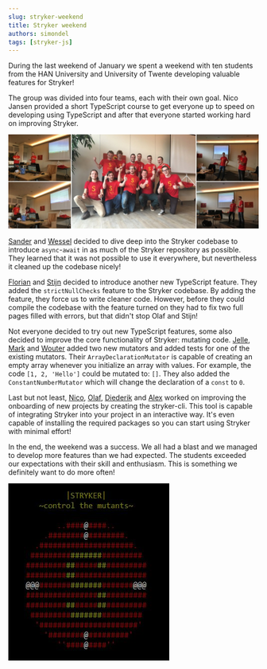 ```yaml
---
slug: stryker-weekend
title: Stryker weekend
authors: simondel
tags: [stryker-js]
---
```


During the last weekend of January we spent a weekend with ten students from the HAN University and University of Twente developing valuable features for Stryker!

<!--truncate-->

The group was divided into four teams, each with their own goal. Nico Jansen provided a short TypeScript course to get everyone up to speed on developing using TypeScript and after that everyone started working hard on improving Stryker.

![](/images/blogs/stryker-weekend-team-photo.jpg)

[Sander](https://github.com/Archcry) and [Wessel](https://github.com/wesselhendriks) decided to dive deep into the Stryker codebase to introduce `async`-`await` in as much of the Stryker repository as possible. They learned that it was not possible to use it everywhere, but nevertheless it cleaned up the codebase nicely!

[Florian](https://github.com/Floormidabel) and [Stijn](https://github.com/stienis96) decided to introduce another new TypeScript feature. They added the `strictNullChecks` feature to the Stryker codebase. By adding the feature, they force us to write cleaner code. However, before they could compile the codebase with the feature turned on they had to fix two full pages filled with errors, but that didn't stop Olaf and Stijn!

Not everyone decided to try out new TypeScript features, some also decided to improve the core functionality of Stryker: mutating code. [Jelle](https://github.com/JellePetersHAN), [Mark](https://github.com/MarktHart) and [Wouter](https://github.com/Wouter1810) added two new mutators and added tests for one of the existing mutators. Their `ArrayDeclarationMutator` is capable of creating an empty array whenever you initialize an array with values. For example, the code `[1, 2, 'Hello']` could be mutated to: `[]`. They also added the `ConstantNumberMutator` which will change the declaration of a `const` to `0`.

Last but not least, [Nico](https://github.com/korthout), [Olaf](https://github.com/OlafHaalstra), [Diederik](https://github.com/DiedB) and [Alex](https://github.com/avassem85) worked on improving the onboarding of new projects by creating the stryker-cli. This tool is capable of integrating Stryker into your project in an interactive way. It's even capable of installing the required packages so you can start using Stryker with minimal effort!

In the end, the weekend was a success. We all had a blast and we managed to develop more features than we had expected. The students exceeded our expectations with their skill and enthusiasm. This is something we definitely want to do more often!

![](/images/blogs/stryker-ascii.jpg)
